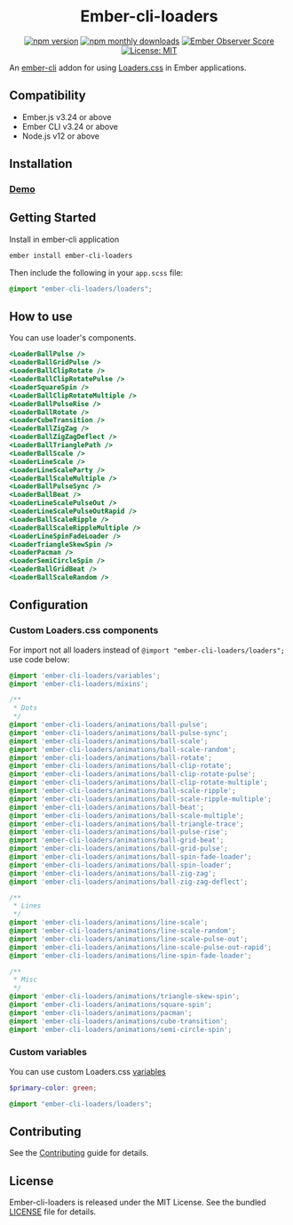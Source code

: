 <h1 align="center">Ember-cli-loaders</h1>

<p align="center">
  <a href="https://www.npmjs.com/package/ember-cli-loaders"><img src="https://img.shields.io/npm/v/ember-cli-loaders.svg?style=flat-square&colorB=44cc11" alt="npm version"></a>
  <a href="https://www.npmjs.com/package/ember-cli-loaders"><img src="https://img.shields.io/npm/dm/ember-cli-loaders.svg?style=flat-square" alt="npm monthly downloads"></a>
  <a href="https://emberobserver.com/addons/ember-cli-loaders"><img src="https://emberobserver.com/badges/ember-cli-loaders.svg" alt="Ember Observer Score"></a>
  <a href="https://opensource.org/licenses/MIT"><img src="https://img.shields.io/badge/License-MIT-blue.svg?style=flat-square" alt="License: MIT"></a>
</p>

An [ember-cli](http://www.ember-cli.com) addon for using [Loaders.css](https://connoratherton.com/loaders) in Ember applications.

Compatibility
------------------------------------------------------------------------------

* Ember.js v3.24 or above
* Ember CLI v3.24 or above
* Node.js v12 or above


Installation
------------------------------------------------------------------------------

### [Demo](https://kaermorchen.github.io/ember-cli-loaders/)

## Getting Started

Install in ember-cli application

```bash
ember install ember-cli-loaders
```

Then include the following in your `app.scss` file:

```scss
@import "ember-cli-loaders/loaders";
```

## How to use

You can use loader's components.

```hbs
<LoaderBallPulse />
<LoaderBallGridPulse />
<LoaderBallClipRotate />
<LoaderBallClipRotatePulse />
<LoaderSquareSpin />
<LoaderBallClipRotateMultiple />
<LoaderBallPulseRise />
<LoaderBallRotate />
<LoaderCubeTransition />
<LoaderBallZigZag />
<LoaderBallZigZagDeflect />
<LoaderBallTrianglePath />
<LoaderBallScale />
<LoaderLineScale />
<LoaderLineScaleParty />
<LoaderBallScaleMultiple />
<LoaderBallPulseSync />
<LoaderBallBeat />
<LoaderLineScalePulseOut />
<LoaderLineScalePulseOutRapid />
<LoaderBallScaleRipple />
<LoaderBallScaleRippleMultiple />
<LoaderLineSpinFadeLoader />
<LoaderTriangleSkewSpin />
<LoaderPacman />
<LoaderSemiCircleSpin />
<LoaderBallGridBeat />
<LoaderBallScaleRandom />
```

## Configuration

### Custom Loaders.css components

For import not all loaders instead of `@import "ember-cli-loaders/loaders";` use code below:

```scss
@import 'ember-cli-loaders/variables';
@import 'ember-cli-loaders/mixins';

/**
 * Dots
 */
@import 'ember-cli-loaders/animations/ball-pulse';
@import 'ember-cli-loaders/animations/ball-pulse-sync';
@import 'ember-cli-loaders/animations/ball-scale';
@import 'ember-cli-loaders/animations/ball-scale-random';
@import 'ember-cli-loaders/animations/ball-rotate';
@import 'ember-cli-loaders/animations/ball-clip-rotate';
@import 'ember-cli-loaders/animations/ball-clip-rotate-pulse';
@import 'ember-cli-loaders/animations/ball-clip-rotate-multiple';
@import 'ember-cli-loaders/animations/ball-scale-ripple';
@import 'ember-cli-loaders/animations/ball-scale-ripple-multiple';
@import 'ember-cli-loaders/animations/ball-beat';
@import 'ember-cli-loaders/animations/ball-scale-multiple';
@import 'ember-cli-loaders/animations/ball-triangle-trace';
@import 'ember-cli-loaders/animations/ball-pulse-rise';
@import 'ember-cli-loaders/animations/ball-grid-beat';
@import 'ember-cli-loaders/animations/ball-grid-pulse';
@import 'ember-cli-loaders/animations/ball-spin-fade-loader';
@import 'ember-cli-loaders/animations/ball-spin-loader';
@import 'ember-cli-loaders/animations/ball-zig-zag';
@import 'ember-cli-loaders/animations/ball-zig-zag-deflect';

/**
 * Lines
 */
@import 'ember-cli-loaders/animations/line-scale';
@import 'ember-cli-loaders/animations/line-scale-random';
@import 'ember-cli-loaders/animations/line-scale-pulse-out';
@import 'ember-cli-loaders/animations/line-scale-pulse-out-rapid';
@import 'ember-cli-loaders/animations/line-spin-fade-loader';

/**
 * Misc
 */
@import 'ember-cli-loaders/animations/triangle-skew-spin';
@import 'ember-cli-loaders/animations/square-spin';
@import 'ember-cli-loaders/animations/pacman';
@import 'ember-cli-loaders/animations/cube-transition';
@import 'ember-cli-loaders/animations/semi-circle-spin';
```

### Custom variables

You can use custom Loaders.css [variables](https://github.com/ConnorAtherton/loaders.css/blob/master/src/_variables.scss)

```scss
$primary-color: green;

@import "ember-cli-loaders/loaders";
```

Contributing
------------------------------------------------------------------------------

See the [Contributing](CONTRIBUTING.md) guide for details.


License
------------------------------------------------------------------------------

Ember-cli-loaders is released under the MIT License. See the bundled [LICENSE](LICENSE.md) file for details.
